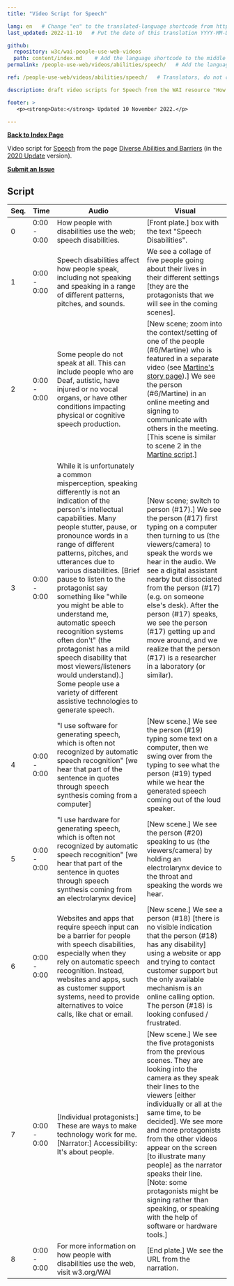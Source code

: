 ```yaml
---
title: "Video Script for Speech"

lang: en   # Change "en" to the translated-language shortcode from https://www.iana.org/assignments/language-subtag-registry/language-subtag-registry
last_updated: 2022-11-10   # Put the date of this translation YYYY-MM-DD (with month in the middle)

github:
  repository: w3c/wai-people-use-web-videos
  path: content/index.md    # Add the language shortcode to the middle of the filename, for example: content/index.fr.md
permalink: /people-use-web/videos/abilities/speech/   # Add the language shortcode to the end, with no slash at end, for example: /link/to/page/fr

ref: /people-use-web/videos/abilities/speech/   # Translators, do not change this

description: draft video scripts for Speech from the WAI resource "How People with Disabilities Use the Web"

footer: >
   <p><strong>Date:</strong> Updated 10 November 2022.</p>

---
```


**[Back to Index Page](../../)**

Video script for [Speech](https://deploy-preview-113--wai-people-use-web.netlify.app/people-use-web/abilities-barriers-speech/) from the page [Diverse Abilities and Barriers](https://deploy-preview-113--wai-people-use-web.netlify.app/people-use-web/abilities-barriers/) (in the [2020 Update](https://github.com/w3c/wai-people-use-web/wiki/Persona-development) version).

**[Submit an Issue](https://github.com/w3c/wai-people-use-web-videos/issues/new?title=[speech])**

## Script

| Seq. | Time | Audio | Visual |
| --- | --- | --- | --- |
| 0 | 0:00 - 0:00 | How people with disabilities use the web; speech disabilities. | [Front plate.] box with the text "Speech Disabilities". |
| 1 | 0:00 - 0:00 | Speech disabilities affect how people speak, including not speaking and speaking in a range of different patterns, pitches, and sounds. | We see a collage of five people going about their lives in their different settings [they are the protagonists that we will see in the coming scenes]. |
| 2 | 0:00 - 0:00 | Some people do not speak at all. This can include people who are Deaf, autistic, have injured or no vocal organs, or have other conditions impacting physical or cognitive speech production. | [New scene; zoom into the context/setting of one of the people (#6/Martine) who is featured in a separate video (see [Martine's story page](https://wai-people-use-web-videos.netlify.app/people-use-web/videos/stories/martine/)).] We see the person (#6/Martine) in an online meeting and signing to communicate with others in the meeting. [This scene is similar to scene 2 in the [Martine script](https://wai-people-use-web-videos.netlify.app/people-use-web/videos/stories/martine/).] |
| 3 | 0:00 - 0:00 | While it is unfortunately a common misperception, speaking differently is not an indication of the person's intellectual capabilities. Many people stutter, pause, or pronounce words in a range of different patterns, pitches, and utterances due to various disabilities. [Brief pause to listen to the protagonist say something like "while you might be able to understand me, automatic speech recognition systems often don't" (the protagonist has a mild speech disability that most viewers/listeners would understand).] Some people use a variety of different assistive technologies to generate speech. | [New scene; switch to person (#17).] We see the person (#17) first typing on a computer then turning to us (the viewers/camera) to speak the words we hear in the audio. We see a digital assistant nearby but dissociated from the person (#17) (e.g. on someone else's desk). After the person (#17) speaks, we see the person (#17) getting up and move around, and we realize that the person (#17) is a researcher in a laboratory (or similar). |
| 4 | 0:00 - 0:00 | "I use software for generating speech, which is often not recognized by automatic speech recognition" [we hear that part of the sentence in quotes through speech synthesis coming from a computer] | [New scene.] We see the person (#19) typing some text on a computer, then we swing over from the typing to see what the person (#19) typed while we hear the generated speech coming out of the loud speaker. |
| 5 | 0:00 - 0:00 | "I use hardware for generating speech, which is often not recognized by automatic speech recognition"  [we hear that part of the sentence in quotes through speech synthesis coming from an electrolarynx device] | [New scene.] We see the person (#20) speaking to us (the viewers/camera) by holding an electrolarynx device to the throat and speaking the words we hear. |
| 6 | 0:00 - 0:00 | Websites and apps that require speech input can be a barrier for people with speech disabilities, especially when they rely on automatic speech recognition. Instead, websites and apps, such as customer support systems, need to provide alternatives to voice calls, like chat or email. | [New scene.] We see a person (#18) [there is no visible indication that the person (#18) has any disability] using a website or app and trying to contact customer support but the only available mechanism is an online calling option. The person (#18) is looking confused / frustrated. |
| 7 | 0:00 - 0:00 | [Individual protagonists:] These are ways to make technology work for me. [Narrator:] Accessibility: It's about people. | [New scene.] We see the five protagonists from the previous scenes. They are looking into the camera as they speak their lines to the viewers [either individually or all at the same time, to be decided]. We see more and more protagonists from the other videos appear on the screen [to illustrate many people] as the narrator speaks their line. [Note: some protagonists might be signing rather than speaking, or speaking with the help of software or hardware tools.] |
| 8 | 0:00 - 0:00 | For more information on how people with disabilities use the web, visit w3.org/WAI | [End plate.] We see the URL from the narration. |
